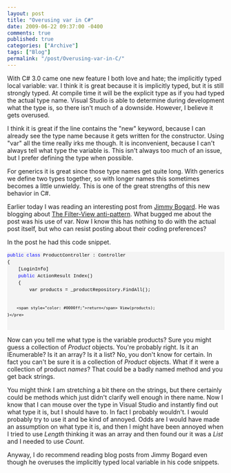 ```yaml
---
layout: post
title: "Overusing var in C#"
date: 2009-06-22 09:37:00 -0400
comments: true
published: true
categories: ["Archive"]
tags: ["Blog"]
permalink: "/post/Overusing-var-in-C/"
---
```

<!-- more -->



<p>With C# 3.0 came one new feature I both love and hate; the implicitly typed local variable: var. I think it is great because it is implicitly typed, but it is still strongly typed. At compile time it will be the explicit type as if you had typed the actual type name. Visual Studio is able to determine during development what the type is, so there isn't much of a downside. However, I believe it gets overused.</p>
<p>I think it is great if the line contains the "new" keyword, because I can already see the type name because it gets written for the constructor. Using "var" all the time really irks me though. It is inconvenient, because I can't always tell what type the variable is. This isn't always too much of an issue, but I prefer defining the type when possible.</p>
<p>For generics it is great since those type names get quite long. With generics we define two types together, so with longer names this sometimes becomes a little unwieldy. This is one of the great strengths of this new behavior in C#.</p>
<p>Earlier today I was reading an interesting post from <a href="http://www.lostechies.com/blogs/jimmy_bogard/default.aspx" target="_blank">Jimmy Bogard</a>. He was blogging about <a href="http://www.lostechies.com/blogs/jimmy_bogard/archive/2009/06/18/the-filter-viewdata-anti-pattern.aspx" target="_blank">The Filter-View anti-pattern</a>. What bugged me about the post was his use of var. Now I know this has nothing to do with the actual post itself, but who can resist posting about their coding preferences?</p>
<p>In the post he had this code snippet.</p>
<div>
<pre style="border-style: none; margin: 0em; padding: 0px; overflow: visible; line-height: 12pt; background-color: #f4f4f4; width: 100%; font-family: consolas,'Courier New',courier,monospace; color: black; font-size: 8pt;"><span style="color: #0000ff;">public</span> <span style="color: #0000ff;">class</span> ProductController : Controller
{
    [LoginInfo]
    <span style="color: #0000ff;">public</span> ActionResult Index()
    {
        var products = _productRepository.FindAll();

        <span style="color: #0000ff;">return</span> View(products);
    }</pre>
</div>
<p>Now can you tell me what type is the variable products? Sure you might guess a collection of <em>Product</em> objects. You're probably right. Is it an IEnumerable? Is it an array? Is it a list? No, you don't know for certain. In fact you can't be sure it is a collection of <em>Product</em> objects. What if it were a collection of product <em>names</em>? That could be a badly named method and you get back strings.</p>
<p>You might think I am stretching a bit there on the strings, but there certainly could be methods which just didn't clarify well enough in there name. Now I know that I can mouse over the type in Visual Studio and instantly find out what type it is, but I should have to. In fact I probably wouldn't. I would probably try to use it and be kind of annoyed. Odds are I would have made an assumption on what type it is, and then I might have been annoyed when I tried to use <em>Length</em> thinking it was an array and then found our it was a <em>List</em> and I needed to use <em>Count</em>.</p>
<p>Anyway, I do recommend reading blog posts from Jimmy Bogard even though he overuses the implicitly typed local variable in his code snippets.</p>
